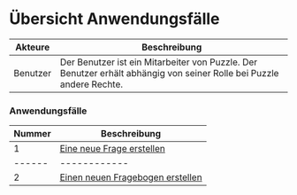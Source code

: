 # Übersicht Anwendungsfälle

| Akteure | Beschreibung |
| ------- | ------------ |
| Benutzer | Der Benutzer ist ein Mitarbeiter von Puzzle. Der Benutzer erhält abhängig von seiner Rolle bei Puzzle andere Rechte. |


### Anwendungsfälle

| Nummer | Beschreibung |
| ------ | ------------ |
| 1 | [Eine neue Frage erstellen](https://github.com/srothPuzzle/FeedbackTool/blob/master/2_konzeption/use_cases/1_use_cases.md) |
| ------ | ------------ |
| 2 | [Einen neuen Fragebogen erstellen](https://github.com/srothPuzzle/FeedbackTool/blob/master/2_konzeption/use_cases/2_use_case.md) |
